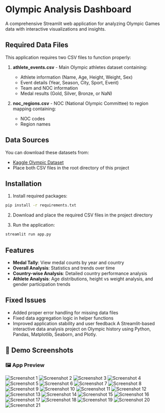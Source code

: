 # Olympic Analysis Dashboard

A comprehensive Streamlit web application for analyzing Olympic Games data with interactive visualizations and insights.

## Required Data Files

This application requires two CSV files to function properly:

1. **athlete_events.csv** - Main Olympic athletes dataset containing:
   - Athlete information (Name, Age, Height, Weight, Sex)
   - Event details (Year, Season, City, Sport, Event)
   - Team and NOC information
   - Medal results (Gold, Silver, Bronze, or NaN)

2. **noc_regions.csv** - NOC (National Olympic Committee) to region mapping containing:
   - NOC codes
   - Region names

## Data Sources

You can download these datasets from:
- [Kaggle Olympic Dataset](https://www.kaggle.com/heesoo37/120-years-of-olympic-history-athletes-and-results)
- Place both CSV files in the root directory of this project

## Installation

1. Install required packages:
```bash
pip install -r requirements.txt
```

2. Download and place the required CSV files in the project directory

3. Run the application:
```bash
streamlit run app.py
```

## Features

- **Medal Tally**: View medal counts by year and country
- **Overall Analysis**: Statistics and trends over time
- **Country-wise Analysis**: Detailed country performance analysis
- **Athlete Analysis**: Age distributions, height vs weight analysis, and gender participation trends

## Fixed Issues

- Added proper error handling for missing data files
- Fixed data aggregation logic in helper functions
- Improved application stability and user feedback
A Streamlit-based interactive data analysis project on Olympic history using Python, Pandas, Matplotlib, Seaborn, and Plotly.
## 📸 Demo Screenshots

### 🖼️ App Preview

![Screenshot 1](Screenshot%20(1287).png)
![Screenshot 2](Screenshot%20(1288).png)
![Screenshot 3](Screenshot%20(1289).png)
![Screenshot 4](Screenshot%20(1290).png)
![Screenshot 5](Screenshot%20(1291).png)
![Screenshot 6](Screenshot%20(1292).png)
![Screenshot 7](Screenshot%20(1293).png)
![Screenshot 8](Screenshot%20(1294).png)
![Screenshot 9](Screenshot%20(1295).png)
![Screenshot 10](Screenshot%20(1296).png)
![Screenshot 11](Screenshot%20(1297).png)
![Screenshot 12](Screenshot%20(1298).png)
![Screenshot 13](Screenshot%20(1299).png)
![Screenshot 14](Screenshot%20(1300).png)
![Screenshot 15](Screenshot%20(1301).png)
![Screenshot 16](Screenshot%20(1302).png)
![Screenshot 17](Screenshot%20(1303).png)
![Screenshot 18](Screenshot%20(1304).png)
![Screenshot 19](Screenshot%20(1305).png)
![Screenshot 20](Screenshot%20(1306).png)
![Screenshot 21](Screenshot%20(1307).png)

